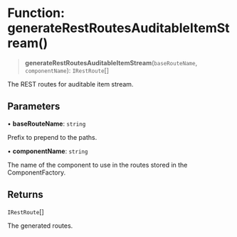 # Function: generateRestRoutesAuditableItemStream()

> **generateRestRoutesAuditableItemStream**(`baseRouteName`, `componentName`): `IRestRoute`[]

The REST routes for auditable item stream.

## Parameters

• **baseRouteName**: `string`

Prefix to prepend to the paths.

• **componentName**: `string`

The name of the component to use in the routes stored in the ComponentFactory.

## Returns

`IRestRoute`[]

The generated routes.
